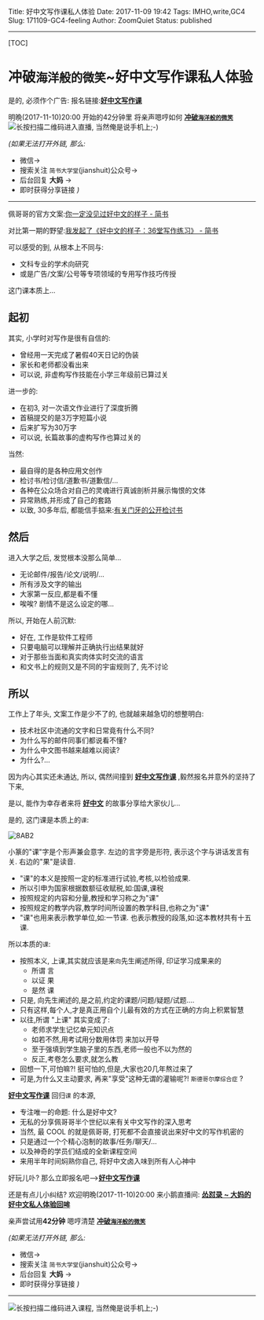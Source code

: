 Title: 好中文写作课私人体验
Date: 2017-11-09 19:42
Tags: IMHO,write,GC4
Slug: 171109-GC4-feeling
Author: ZoomQuiet
Status: published

------
[TOC]

# 冲破`海洋般的微笑`~好中文写作课私人体验

是的, 必须作个广告:
报名链接:**[好中文写作课](http://h5.xiaoeknow.com/content_page/eyJ0eXBlIjozLCJyZXNvdXJjZV90eXBlIjoiIiwicmVzb3VyY2VfaWQiOiIiLCJwcm9kdWN0X2lkIjoicF81OWZhODE4NWE2YzhiX01wN3RlSUpBIiwiYXBwX2lkIjoiYXBwUnJ4VWtkSG84MDU3Iiwic2hhcmVfdXNlcl9pZCI6InVfNTlmYzNjMjA2Y2I1N19uc3Q3UUZndTJDIiwic2hhcmVfdHlwZSI6NX0)**

明晩(2017-11-10)20:00 开始的42分钟里
将亲声嗯哼如何 **[冲破`海洋般的微笑`](https://st.h5.xiaoe-tech.com/st/9GMIuwZcW)**
![长按扫描二维码进入直播, 当然俺是说手机上;-)](http://upload-images.jianshu.io/upload_images/27562-d018b5243c1f681f.jpeg?imageMogr2/auto-orient/strip%7CimageView2/2/w/1240)


_(如果无法打开外链, 那么:_
- 微信->
- 搜索关注 `简书大学堂`(jianshuit)公众号->
- 后台回复 **大妈** -> 
- 即时获得分享链接
_)_

------
佩哥哥的官方文案:[你一定没见过好中文的样子 - 简书](http://www.jianshu.com/p/2b10a8c3c71a)

对比第一期的野望:[我发起了《好中文的样子：36堂写作练习》 - 简书](http://www.jianshu.com/p/b8908240cdbb)

可以感受的到, 从根本上不同与:

- 文科专业的学术向研究
- 或是广告/文案/公号等专项领域的专用写作技巧传授

这门课本质上...

## 起初
其实, 小学时对写作是很有自信的:

- 曾经用一天完成了暑假40天日记的伪装
- 家长和老师都没看出来
- 可以说, 非虚构写作技能在小学三年级前已算过关

进一步的:

- 在初3, 对一次语文作业进行了深度折腾
- 首稿提交的是3万字短篇小说
- 后来扩写为30万字
- 可以说, 长篇故事的虚构写作也算过关的

当然:

- 最自得的是各种应用文创作
- 检讨书/检讨信/道歉书/道歉信/...
- 各种在公众场合对自己的灵魂进行真诚剖析并展示悔恨的文体
- 异常熟练,并形成了自己的套路
- 以致, 30多年后, 都能信手掂来:[有关门牙的公开检讨书](http://www.jianshu.com/p/6c3fcf5f8c6b)


## 然后
进入大学之后, 发觉根本没那么简单...

- 无论邮件/报告/论文/说明/...
- 所有涉及文字的输出
- 大家第一反应,都是看不懂
- 唉唉? 剧情不是这么设定的哪...

所以, 开始在人前沉默:

- 好在, 工作是软件工程师
- 只要电脑可以理解并正确执行出结果就好
- 对于那些当面和真实肉体实时交流的语言
- 和文书上的规则又是不同的宇宙规则了, 先不讨论


## 所以
工作上了年头, 文案工作是少不了的,
也就越来越急切的想整明白:

- 技术社区中流通的文字和日常竟有什么不同?
- 为什么写的邮件同事们都说看不懂?
- 为什么中文图书越来越难以阅读?
- 为什么?...

因为内心其实还未通达, 所以, 偶然间撞到 **[好中文写作课](http://h5.xiaoeknow.com/content_page/eyJ0eXBlIjozLCJyZXNvdXJjZV90eXBlIjoiIiwicmVzb3VyY2VfaWQiOiIiLCJwcm9kdWN0X2lkIjoicF81OWZhODE4NWE2YzhiX01wN3RlSUpBIiwiYXBwX2lkIjoiYXBwUnJ4VWtkSG84MDU3Iiwic2hhcmVfdXNlcl9pZCI6InVfNTlmYzNjMjA2Y2I1N19uc3Q3UUZndTJDIiwic2hhcmVfdHlwZSI6NX0)** ,毅然报名并意外的坚持了下来,

是以, 能作为幸存者来将 **[好中文](http://h5.xiaoeknow.com/content_page/eyJ0eXBlIjozLCJyZXNvdXJjZV90eXBlIjoiIiwicmVzb3VyY2VfaWQiOiIiLCJwcm9kdWN0X2lkIjoicF81OWZhODE4NWE2YzhiX01wN3RlSUpBIiwiYXBwX2lkIjoiYXBwUnJ4VWtkSG84MDU3Iiwic2hhcmVfdXNlcl9pZCI6InVfNTlmYzNjMjA2Y2I1N19uc3Q3UUZndTJDIiwic2hhcmVfdHlwZSI6NX0)** 的故事分享给大家伙儿...

是的, 这门课是本质上的`课`:

![8AB2](http://upload-images.jianshu.io/upload_images/27562-1b9138404aba0cf2.gif?imageMogr2/auto-orient/strip)

小篆的"课"字是个形声兼会意字. 
左边的言字旁是形符,
表示这个字与讲话发言有关. 
右边的"果"是读音. 

- "课"的本义是按照一定的标准进行试验,考核,以检验成果. 
- 所以引申为国家根据数额征收赋税,如:国课,课税
- 按照规定的内容和分量,教授和学习称之为"课"
- 按照规定的教学内容,教学时间所设置的教学科目,也称之为"课"
- "课"也用来表示教学单位,如:一节课. 也表示教授的段落,如:这本教材共有十五课. 


所以本质的`课`:

- 按照本义, 上课,其实就应该是来`向`先生阐述所得, 印证学习成果来的
    + 所谓 言
    + 以证 果
    + 是然 课
- 只是, 向先生阐述的,是之前,约定的课题/问题/疑题/试题....
- 只有这样,每个人,才是真正用自个儿最有效的方式在正确的方向上积累智慧
- 以往,所谓 "上课" 其实变成了:
    + 老师求学生记忆单元知识点
    + 如若不然,用考试用分数用体罚 来加以开导
    + 至于强填到学生脑子里的东西,老师一般也不以为然的
    + 反正,考卷怎么要求,就怎么教
- 回想一下,可怕嘛?! 挺可怕的,但是,大家也20几年熬过来了
- 可是,为什么又主动要求, 再来"享受"这种无谓的灌输呢?! `斯德哥尔摩综合症` ?

 **[好中文写作课](http://h5.xiaoeknow.com/content_page/eyJ0eXBlIjozLCJyZXNvdXJjZV90eXBlIjoiIiwicmVzb3VyY2VfaWQiOiIiLCJwcm9kdWN0X2lkIjoicF81OWZhODE4NWE2YzhiX01wN3RlSUpBIiwiYXBwX2lkIjoiYXBwUnJ4VWtkSG84MDU3Iiwic2hhcmVfdXNlcl9pZCI6InVfNTlmYzNjMjA2Y2I1N19uc3Q3UUZndTJDIiwic2hhcmVfdHlwZSI6NX0)** 
回归`课` 的本源,

- 专注唯一的命题: 什么是好中文?
- 无私的分享佩哥哥半个世纪以来有关中文写作的深入思考
- 当然, 最 COOL 的就是佩哥哥, 打死都不会直接说出来好中文的写作机密的
- 只是通过一个个精心泡制的故事/任务/聊天/...
- 以及神奇的学员们结成的全新课程空间
- 来用半年时间焖熟你自己, 将好中文卤入味到所有人心神中

好玩儿卟?
那么立即报名吧-->**[好中文写作课](http://h5.xiaoeknow.com/content_page/eyJ0eXBlIjozLCJyZXNvdXJjZV90eXBlIjoiIiwicmVzb3VyY2VfaWQiOiIiLCJwcm9kdWN0X2lkIjoicF81OWZhODE4NWE2YzhiX01wN3RlSUpBIiwiYXBwX2lkIjoiYXBwUnJ4VWtkSG84MDU3Iiwic2hhcmVfdXNlcl9pZCI6InVfNTlmYzNjMjA2Y2I1N19uc3Q3UUZndTJDIiwic2hhcmVfdHlwZSI6NX0)**

还是有点儿小纠结?
欢迎明晩(2017-11-10)20:00 
来小鹅直播间: **[怂怼录 ~ 大妈的好中文私人体验回哞](https://st.h5.xiaoe-tech.com/st/9GMIuwZcW)**

亲声尝试用**42分钟** 嗯哼清楚 **[冲破`海洋般的微笑`](https://st.h5.xiaoe-tech.com/st/9GMIuwZcW)**

_(如果无法打开外链, 那么:_
- 微信->
- 搜索关注 `简书大学堂`(jianshuit)公众号->
- 后台回复 **大妈** -> 
- 即时获得分享链接
_)_



------
![长按扫描二维码进入课程, 当然俺是说手机上;-)](http://upload-images.jianshu.io/upload_images/27562-631a0b4bf263c98b.jpeg?imageMogr2/auto-orient/strip%7CimageView2/2/w/1240)






